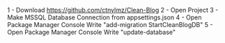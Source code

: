 1 - Download https://github.com/ctnylmz/Clean-Blog
2 - Open Project
3 - Make MSSQL Database Connection from appsettings.json
4 - Open Package Manager Console Write "add-migration StartCleanBlogDB"
5 - Open Package Manager Console Write "update-database"
